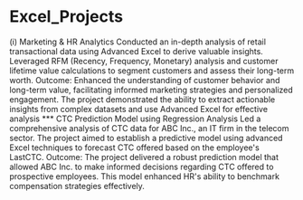 # Excel_Projects
(i) Marketing & HR Analytics
Conducted an in-depth analysis of retail transactional data using Advanced Excel to derive valuable insights. Leveraged RFM (Recency, Frequency, Monetary) analysis and customer lifetime value calculations to segment customers and assess their long-term worth.
Outcome:
Enhanced the understanding of customer behavior and long-term value, facilitating informed marketing strategies and personalized engagement. The project demonstrated the ability to extract actionable insights from complex datasets and use Advanced Excel for effective analysis
*** CTC Prediction Model using Regression Analysis
Led a comprehensive analysis of CTC data for ABC Inc., an IT firm in the telecom sector. The project aimed to establish a predictive model using advanced Excel techniques to forecast CTC offered based on the employee's LastCTC. 
Outcome:
The project delivered a robust prediction model that allowed ABC Inc. to make informed decisions regarding CTC offered to prospective employees. This model enhanced HR's ability to benchmark compensation strategies effectively.

